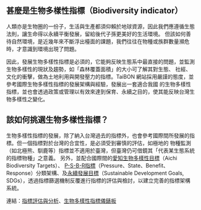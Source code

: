 
## 甚麼是生物多樣性指標（Biodiversity indicator）

人類亦是生物圈的一份子，生活與生產都須仰賴於地球資源，因此我們應遵循生態法則，讓生命得以永續平衡發展，留給後代子孫更美好的生活環境。
但該如何善待自然環境，是近幾年來不斷浮出檯面的課題，我們往往在物種或族群數量瀕危時，才意識到環境出現了問題。

因此，發展生物多樣性指標是必須的，它能夠反映生態系中最直接的問題，並監測生物多樣性的現狀及趨勢，如「森林覆蓋面積」的大小可了解其對生態、
社經、文化的衝擊，做為土地利用與開發壓力的指標。TaiBON 網站採用嚴謹的態度，並參考國際生物多樣性指標的發展架構與經驗，發展出一套適合我國
的生物多樣性指標，並也會透過政策或管理以有效來達到保育、永續之目的，使其能反映台灣生物多樣性之變化。


## 該如何挑選生物多樣性指標？

生物多樣性指標的發展，除了納入台灣過去的指標外，也會參考國際間所發展的指標。但一個指標對於台灣的合宜性，是必須受到審慎的評估，如極地的
物種監測（如北極熊、馴鹿等）指標並不適用於臺灣，但臺灣仍可借鏡其「代表某生態系統的指標物種」之意義。
另外，並配合國際間的[愛知生物多樣性目標](/Indicator/Dashboard.md)（Aichi Biodiversity Targets）、 [P-S-B-R指標](/Indicator/Dashboard.md)（Pressure、State、Benefit、Response）分類架構、及[永續發展目標](/Indicator/Dashboard.md)（Sustainable Development Goals, SDGs），透過指標篩選機制反覆進行指標的評估與檢討，以建立完善的指標架構系統。


連結：[指標評估與分析](./Indicator)、[生物多樣性指標儀錶板](/Indicator/Dashboard.md)
